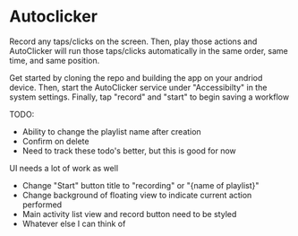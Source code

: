 # Autoclicker
Record any taps/clicks on the screen. Then, play those actions and AutoClicker will run those taps/clicks automatically in the same order, same time, and same position.

Get started by cloning the repo and building the app on your andriod device.
Then, start the AutoClicker service under "Accessibilty" in the system settings.
Finally, tap "record" and "start" to begin saving a workflow

TODO:
- Ability to change the playlist name after creation
- Confirm on delete
- Need to track these todo's better, but this is good for now

UI needs a lot of work as well
- Change "Start" button title to "recording" or "{name of playlist}"
- Change background of floating view to indicate current action performed
- Main activity list view and record button need to be styled
- Whatever else I can think of
